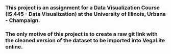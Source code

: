 ### This project is an assignment for a Data Visualization Course (IS 445 - Data Visualization) at the University of Illinois, Urbana - Champaign.
### The only motive of this project is to create a raw git link with the cleaned version of the dataset to be imported into VegaLite online. 
